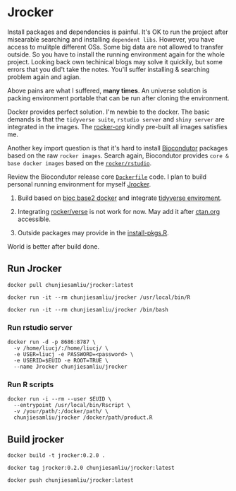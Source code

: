 # Jrocker

Install packages and dependencies is painful. It's OK to run the project after misearable searching and installing `dependent libs`. However, you have access to mulitple different OSs. Some big data are not allowed to transfer outside. So you have to install the running environment again for the whole project. Looking back own techinical blogs may solve it quickily, but some errors that you did't take the notes. You'll suffer installing & searching problem again and agian.

Above pains are what I suffered, **many times**. An universe solution is packing environment portable that can be run after cloning the environment.

Docker provides perfect solution. I'm newbie to the docker. The basic demands is that the `tidyverse suite`, `rstudio server` and `shiny server` are integrated in the images. The [rocker-org](https://github.com/rocker-org/rocker) kindly pre-built all images satisfies me.

Another key import question is that it's hard to install [Biocondutor](http://bioconductor.org/) packages based on the raw `rocker images`. Search again, Biocondutor provides `core & base docker images` based on the [`rocker/rstudio`](https://hub.docker.com/r/rocker/rstudio/).

Review the Biocondutor release core [`Dockerfile`](https://github.com/Bioconductor/bioc_docker/blob/master/out/release_core/Dockerfile) code. I plan to build personal running environment for myself [Jrocker](https://hub.docker.com/r/chunjiesamliu/jrocker/).

1. Build based on [bioc base2 docker](https://hub.docker.com/r/bioconductor/release_core2/) and integrate [tidyverse enviroment](https://github.com/rocker-org/rocker-versioned/blob/master/tidyverse/devel/Dockerfile).

2. Integrating [rocker/verse](https://github.com/rocker-org/rocker-versioned/blob/master/verse/devel/Dockerfile) is not work for now. May add it after [ctan.org](http://ctan.org) accessible.

3. Outside packages may provide in the [install-pkgs.R](./install-pkgs.R).

World is better after build done.

## Run Jrocker

```shell
docker pull chunjiesamliu/jrocker:latest

docker run -it --rm chunjiesamliu/jrocker /usr/local/bin/R

docker run -it --rm chunjiesamliu/jrocker /bin/bash
```

### Run rstudio server

```shell
docker run -d -p 8686:8787 \
  -v /home/liucj/:/home/liucj/ \
  -e USER=liucj -e PASSWORD=<password> \
  -e USERID=$EUID -e ROOT=TRUE \
  --name Jrocker chunjiesamliu/jrocker
```

### Run R scripts

```shell
docker run -i --rm --user $EUID \
  --entrypoint /usr/local/bin/Rscript \
  -v /your/path/:/docker/path/ \
  chunjiesamliu/jrocker /docker/path/product.R
```

## Build jrocker

```shell
docker build -t jrocker:0.2.0 .

docker tag jrocker:0.2.0 chunjiesamliu/jrocker:latest

docker push chunjiesamliu/jrocker:latest
```